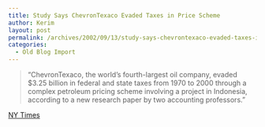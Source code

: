 ```yaml
---
title: Study Says ChevronTexaco Evaded Taxes in Price Scheme
author: Kerim
layout: post
permalink: /archives/2002/09/13/study-says-chevrontexaco-evaded-taxes-in-price-scheme/
categories:
  - Old Blog Import
---
```


>   &#8220;ChevronTexaco, the world&#8217;s fourth-largest oil company, evaded $3.25 billion in federal and state taxes from 1970 to 2000 through a complex petroleum pricing scheme involving a project in Indonesia, according to a new research paper by two accounting professors.&#8221;


<a href="http://www.nytimes.com/2002/09/13/business/13OIL.html" onclick="_gaq.push(['_trackEvent', 'outbound-article', 'http://www.nytimes.com/2002/09/13/business/13OIL.html', 'NY Times']);" >NY Times</a>


